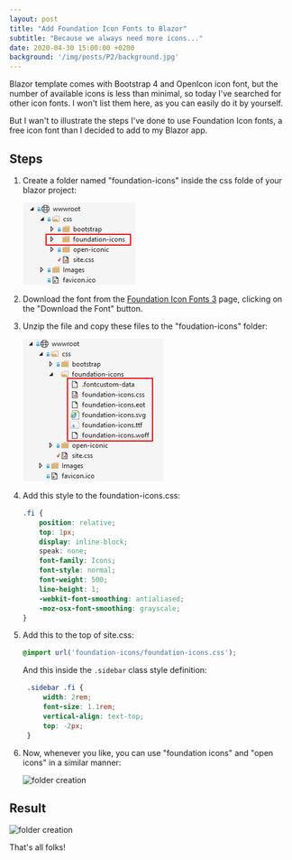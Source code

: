 ```yaml
---
layout: post
title: "Add Foundation Icon Fonts to Blazor"
subtitle: "Because we always need more icons..."
date: 2020-04-30 15:00:00 +0200
background: '/img/posts/P2/background.jpg'
---
```


Blazor template comes with Bootstrap 4 and OpenIcon icon font, but the number of available icons is less than minimal, so today I've searched for other icon fonts. I won't list them here, as you can easily do it by yourself.

But I wan't to illustrate the steps I've done to use Foundation Icon fonts, a free icon font than I decided to add to my Blazor app.

## Steps

1. Create a folder named "foundation-icons" inside the css folde of your blazor project:

   ![folder creation](/img/posts/1/001.png)

2. Download the font from the [Foundation Icon Fonts 3](https://zurb.com/playground/foundation-icon-fonts-3) page, clicking on the "Download the Font" button.

3. Unzip the file and copy these files to the "foudation-icons" folder:

   ![folder creation](/img/posts/1/002.png)

4. Add this style to the foundation-icons.css:

    ```css
    .fi {
        position: relative;
        top: 1px;
        display: inline-block;
        speak: none;
        font-family: Icons;
        font-style: normal;
        font-weight: 500;
        line-height: 1;
        -webkit-font-smoothing: antialiased;
        -moz-osx-font-smoothing: grayscale;
    }
    ```

5. Add this to the top of site.css:

    ```css
    @import url('foundation-icons/foundation-icons.css');
    ```

   And this inside the `.sidebar` class style definition:

   ```css
    .sidebar .fi {
	    width: 2rem;
	    font-size: 1.1rem;
	    vertical-align: text-top;
	    top: -2px;
	}
    ```

6. Now, whenever you like, you can use "foundation icons" and "open icons" in a similar manner:

   ![folder creation](/img/posts/1/003.png)

## Result

![folder creation](/img/posts/1/004.png)

That's all folks!